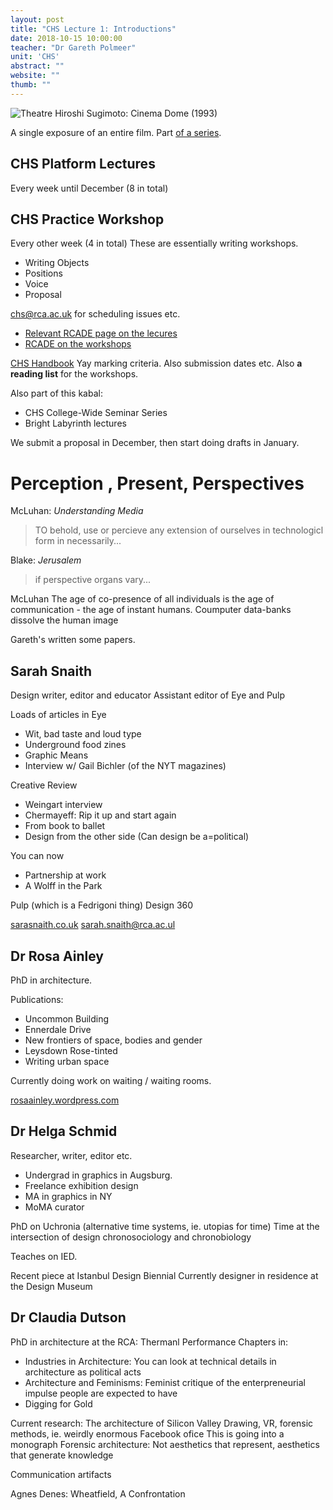 ```yaml
---
layout: post
title: "CHS Lecture 1: Introductions"
date: 2018-10-15 10:00:00
teacher: "Dr Gareth Polmeer"
unit: 'CHS'
abstract: ""
website: ""
thumb: ""
---
```


![Theatre](/notes/assets/theatre.jpg)
Hiroshi Sugimoto: Cinema Dome (1993)

A single exposure of an entire film. Part [of a series](https://www.sugimotohiroshi.com/new-page-7/).

## CHS Platform Lectures
Every week until December (8 in total)

## CHS Practice Workshop
Every other week (4 in total)
These are essentially writing workshops.

- Writing Objects
- Positions
- Voice
- Proposal

[chs@rca.ac.uk](mailto:chs@rca.ac.uk) for scheduling issues etc.

- [Relevant RCADE page on the lecures](http://rcade.rca.ac.uk/course/view.php?id=583)
- [RCADE on the workshops](http://rcade.rca.ac.uk/course/view.php?id=575)

[CHS Handbook]()
Yay marking criteria. Also submission dates etc. Also **a reading list** for the workshops.

Also part of this kabal:

- CHS College-Wide Seminar Series
- Bright Labyrinth lectures

We submit a proposal in December, then start doing drafts in January.

# Perception , Present, Perspectives

McLuhan: *Understanding Media*

> TO behold, use or percieve any extension of ourselves in technologicl form in necessarily...

Blake: *Jerusalem*

> if perspective organs vary...

McLuhan
The age of co-presence of all individuals is the age of communication - the age of instant humans. Coumputer data-banks dissolve the human image

Gareth's written some papers.

## Sarah Snaith
Design writer, editor and educator
Assistant editor of Eye and Pulp

Loads of articles in Eye
- Wit, bad taste and loud type
- Underground food zines
- Graphic Means
- Interview w/ Gail Bichler (of the NYT magazines)

Creative Review
- Weingart interview
- Chermayeff: Rip it up and start again
- From book to ballet
- Design from the other side (Can design be a=political)

You can now
- Partnership at work
- A Wolff in the Park

Pulp (which is a Fedrigoni thing)
Design 360

[sarasnaith.co.uk](sarasnaith.co.uk)
sarah.snaith@rca.ac.ul

## Dr Rosa Ainley

PhD in architecture.

Publications:

- Uncommon Building
- Ennerdale Drive
- New frontiers of space, bodies and gender
- Leysdown Rose-tinted
- Writing urban space

Currently doing work on waiting / waiting rooms.

[rosaainley.wordpress.com](rosaainley.wordpress.com)

## Dr Helga Schmid

Researcher, writer, editor etc.

- Undergrad in graphics in Augsburg.
- Freelance exhibition design
- MA in graphics in NY
- MoMA curator

PhD on Uchronia (alternative time systems, ie. utopias for time)
Time at the intersection of design chronosociology and chronobiology

Teaches on IED.

Recent piece at Istanbul Design Biennial
Currently designer in residence at the Design Museum

## Dr Claudia Dutson

PhD in architecture at the RCA: Thermanl Performance
Chapters in:
- Industries in Architecture: You can look at technical details in architecture as political acts
- Architecture and Feminisms: Feminist critique of the enterpreneurial  impulse people are expected to have
- Digging for Gold

Current research: The architecture of Silicon Valley
Drawing, VR, forensic methods, ie. weirdly enormous Facebook ofice
This is going into a monograph
Forensic architecture: Not aesthetics that represent, aesthetics that generate knowledge

Communication artifacts

Agnes Denes: Wheatfield, A Confrontation


